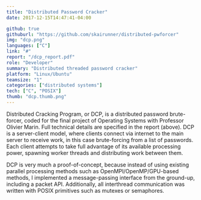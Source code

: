 ```yaml
---
title: "Distributed Password Cracker"
date: 2017-12-15T14:47:41-04:00

github: true
githuburl: "https://github.com/skairunner/distributed-pwforcer"
img: "dcp.png"
languages: ["C"]
link: "#"
report: "/dcp_report.pdf"
role: "Developer"
summary: "Distributed threaded password cracker"
platform: "Linux/Ubuntu"
teamsize: "1"
categories: ["distributed systems"]
tech: ["C", "POSIX"]
thumb: "dcp.thumb.png"
---
```


Distributed Cracking Program, or DCP, is a distributed password brute-forcer, coded for the final project of Operating Systems with Professor Olivier Marin. Full technical details are specified in the report (above). DCP is a server-client model, where clients connect via internet to the main server to receive work, in this case brute-forcing from a list of passwords. Each client attempts to take full advantage of its available processing power, spawning worker threads and distributing work between them.

DCP is very much a proof-of-concept, because instead of using existing parallel processing methods such as OpenMPI/OpenMP/GPU-based methods, I implemented a message-passing interface from the ground-up, including a packet API. Additionally, all interthread communication was written with POSIX primitives such as mutexes or semaphores. 